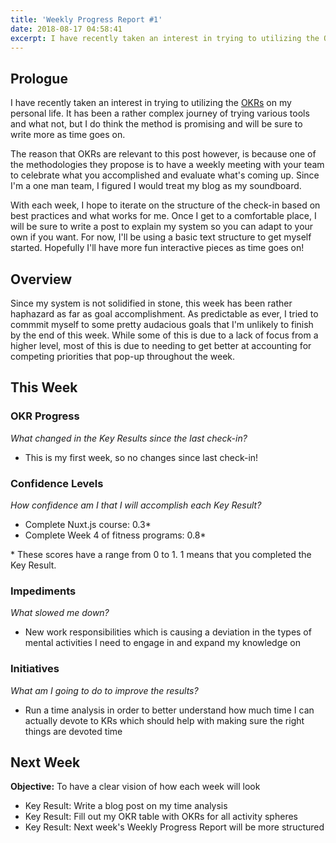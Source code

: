 ```yaml
---
title: 'Weekly Progress Report #1'
date: 2018-08-17 04:58:41
excerpt: I have recently taken an interest in trying to utilizing the OKRs on my personal life. It has been a rather complex journey of trying various tools and what not, but I do think the method is promising and will be sure to write more as time goes on.
---
```


## Prologue

I have recently taken an interest in trying to utilizing the [OKRs](https://weekdone.com/resources/objectives-key-results) on my personal life. It has been a rather complex journey of trying various tools and what not, but I do think the method is promising and will be sure to write more as time goes on.

The reason that OKRs are relevant to this post however, is because one of the methodologies they propose is to have a weekly meeting with your team to celebrate what you accomplished and evaluate what's coming up. Since I'm a one man team, I figured I would treat my blog as my soundboard.

With each week, I hope to iterate on the structure of the check-in based on best practices and what works for me. Once I get to a comfortable place, I will be sure to write a post to explain my system so you can adapt to your own if you want. For now, I'll be using a basic text structure to get myself started. Hopefully I'll have more fun interactive pieces as time goes on!

## Overview

Since my system is not solidified in stone, this week has been rather haphazard as far as goal accomplishment. As predictable as ever, I tried to commmit myself to some pretty audacious goals that I'm unlikely to finish by the end of this week. While some of this is due to a lack of focus from a higher level, most of this is due to needing to get better at accounting for competing priorities that pop-up throughout the week.

## This Week

### OKR Progress

_What changed in the Key Results since the last check-in?_

- This is my first week, so no changes since last check-in!

### Confidence Levels

_How confidence am I that I will accomplish each Key Result?_

- Complete Nuxt.js course: 0.3\*
- Complete Week 4 of fitness programs: 0.8\*

\* These scores have a range from 0 to 1. 1 means that you completed the Key Result.

### Impediments

_What slowed me down?_

- New work responsibilities which is causing a deviation in the types of mental activities I need to engage in and expand my knowledge on

### Initiatives

_What am I going to do to improve the results?_

- Run a time analysis in order to better understand how much time I can actually devote to KRs which should help with making sure the right things are devoted time

## Next Week

**Objective:** To have a clear vision of how each week will look

- Key Result: Write a blog post on my time analysis
- Key Result: Fill out my OKR table with OKRs for all activity spheres
- Key Result: Next week's Weekly Progress Report will be more structured
